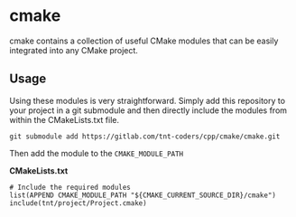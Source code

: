 # cmake

cmake contains a collection of useful CMake modules that can be easily integrated into any CMake
project.

## Usage

Using these modules is very straightforward. Simply add this repository to your project in a git
submodule and then directly include the modules from within the CMakeLists.txt file.

    git submodule add https://gitlab.com/tnt-coders/cpp/cmake/cmake.git

Then add the module to the `CMAKE_MODULE_PATH`

**CMakeLists.txt**

    # Include the required modules
    list(APPEND CMAKE_MODULE_PATH "${CMAKE_CURRENT_SOURCE_DIR}/cmake")
    include(tnt/project/Project.cmake)
